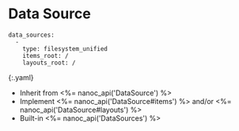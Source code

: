Data Source
===========

~~~
data_sources:
  -
    type: filesystem_unified
    items_root: /
    layouts_root: /
~~~
{:.yaml}

- Inherit from <%= nanoc_api('DataSource') %>
- Implement <%= nanoc_api('DataSource#items') %> and/or <%= nanoc_api('DataSource#layouts') %>
- Built-in <%= nanoc_api('DataSources') %>